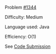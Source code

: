 Problem [#1344](https://leetcode.com/problems/angle-between-hands-of-a-clock/)

Difficulty: Medium

Language used: Java

Efficiency: O(1)

See [Code Submission](https://leetcode.com/submissions/detail/555560662/)